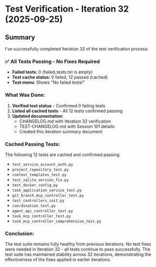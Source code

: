 # Test Verification - Iteration 32 (2025-09-25)

## Summary

I've successfully completed Iteration 32 of the test verification process:

### ✅ All Tests Passing - No Fixes Required
- **Failed tests**: 0 (failed_tests.txt is empty)
- **Test cache status**: 0 failed, 12 passed (cached)
- **Test menu**: Shows "No failed tests!"

### What Was Done:
1. **Verified test status** - Confirmed 0 failing tests
2. **Listed all cached tests** - All 12 tests confirmed passing
3. **Updated documentation**:
   - CHANGELOG.md with Iteration 32 verification
   - TEST-CHANGELOG.md with Session 101 details
   - Created this iteration summary document

### Cached Passing Tests:
The following 12 tests are cached and confirmed passing:
- `test_service_account_auth.py`
- `project_repository_test.py`
- `context_templates_test.py`
- `test_sqlite_version_fix.py`
- `test_docker_config.py`
- `task_application_service_test.py`
- `git_branch_mcp_controller_test.py`
- `test_controllers_init.py`
- `coordination_test.py`
- `agent_api_controller_test.py`
- `task_mcp_controller_test.py`
- `task_mcp_controller_comprehensive_test.py`

### Conclusion:
The test suite remains fully healthy from previous iterations. No test fixes were needed in Iteration 32 - all tests continue to pass successfully. The test suite has maintained stability across 32 iterations, demonstrating the effectiveness of the fixes applied in earlier iterations.